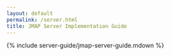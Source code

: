 ```yaml
---
layout: default
permalink: /server.html
title: JMAP Server Implementation Guide
---
```


{% include server-guide/jmap-server-guide.mdown %}

